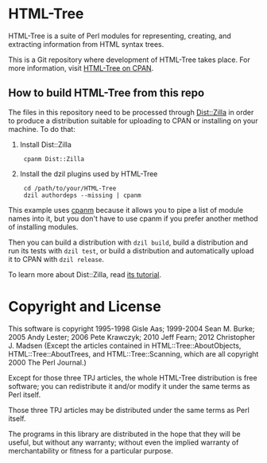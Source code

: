 HTML-Tree
=========

HTML-Tree is a suite of Perl modules for representing, creating, and extracting information from HTML syntax trees.

This is a Git repository where development of HTML-Tree takes place.  For more information, visit [HTML-Tree on CPAN](http://search.cpan.org/dist/HTML-Tree/).


How to build HTML-Tree from this repo
-------------------------------------

The files in this repository need to be processed through
[Dist::Zilla](http://dzil.org) in order to produce a distribution
suitable for uploading to CPAN or installing on your machine.  To do
that:

1. Install Dist::Zilla

        cpanm Dist::Zilla

2. Install the dzil plugins used by HTML-Tree

        cd /path/to/your/HTML-Tree
        dzil authordeps --missing | cpanm

This example uses [cpanm](http://search.cpan.org/perldoc?cpanm)
because it allows you to pipe a list of module names into it, but you
don't have to use cpanm if you prefer another method of installing modules.

Then you can build a distribution with `dzil build`, build a
distribution and run its tests with `dzil test`, or build a
distribution and automatically upload it to CPAN with `dzil release`.

To learn more about Dist::Zilla, read [its tutorial](http://dzil.org/tutorial/start.html).


Copyright and License
=====================

This software is copyright 1995-1998 Gisle Aas; 1999-2004 Sean M. Burke; 2005 Andy Lester; 2006 Pete Krawczyk; 2010 Jeff Fearn; 2012 Christopher J. Madsen (Except the articles contained in HTML::Tree::AboutObjects, HTML::Tree::AboutTrees, and HTML::Tree::Scanning, which are all copyright 2000 The Perl Journal.)

Except for those three TPJ articles, the whole HTML-Tree distribution is free software; you can redistribute it and/or modify it under the same terms as Perl itself.

Those three TPJ articles may be distributed under the same terms as Perl itself.

The programs in this library are distributed in the hope that they will be useful, but without any warranty; without even the implied warranty of merchantability or fitness for a particular purpose.

